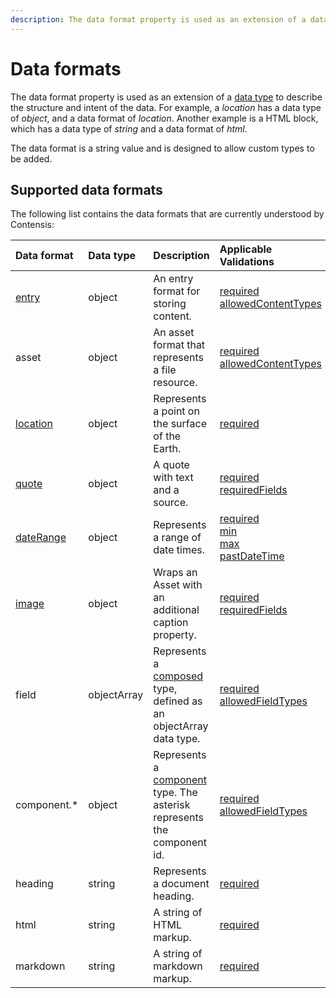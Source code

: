 ```yaml
---
description: The data format property is used as an extension of a data type to describe the structure and intent of the data.
---
```

# Data formats

The data format property is used as an extension of a [data type](/key-concepts/data-types.md) to describe the structure and intent of the data. For example, a *location* has a data type of *object*, and a data format of *location*. Another example is a HTML block, which has a data type of *string* and a data format of *html*.  

The data format is a string value and is designed to allow custom types to be added.

## Supported data formats

The following list contains the data formats that are currently understood by Contensis:

| Data format | Data type | Description | Applicable Validations |
| :---------- | :-------- | :---------- | :--------------------- |
| [entry](/model/entry.md) | object | An entry format for storing content. | [required](/key-concepts/validations.md#required)<br/> [allowedContentTypes](/key-concepts/validations.md#allowedcontenttypes)<br/> |
| asset | object | An asset format that represents a file resource. | [required](/key-concepts/validations.md#required)<br/> [allowedContentTypes](/key-concepts/validations.md#allowedcontenttypes)<br/> |
| [location](/model/location.md) | object | Represents a point on the surface of the Earth. | [required](/key-concepts/validations.md#required)<br/> |
| [quote](/model/quote.md) | object | A quote with text and a source. | [required](/key-concepts/validations.md#required)<br/> [requiredFields](/key-concepts/validations.md#requiredfields)<br/>  |
| [dateRange](/model/date-range.md) | object | Represents a range of date times. | [required](/key-concepts/validations.md#required)<br/> [min](/key-concepts/validations.md#min)<br/> [max](/key-concepts/validations.md#max)<br/> [pastDateTime](/key-concepts/validations.md#pastdatetime)<br/>|
| [image](/model/image.md) | object | Wraps an Asset with an additional caption property. | [required](/key-concepts/validations.md#required)<br/> [requiredFields](/key-concepts/validations.md#requiredfields)<br/> |
| field | objectArray | Represents a [composed](/model/composed.md) type, defined as an objectArray data type. | [required](/key-concepts/validations.md#required)<br/>  [allowedFieldTypes](/key-concepts/validations.md#allowedfieldtypes)
| component.* | object | Represents a [component](/key-concepts/components.md) type. The asterisk represents the component id.| [required](/key-concepts/validations.md#required)<br/>  [allowedFieldTypes](/key-concepts/validations.md#allowedfieldtypes)<br/> |
| heading | string | Represents a document heading. | [required](/key-concepts/validations.md#required)<br/> |
| html | string | A string of HTML markup. | [required](/key-concepts/validations.md#required)<br/> |
| markdown | string | A string of markdown markup. | [required](/key-concepts/validations.md#required)<br/> |
